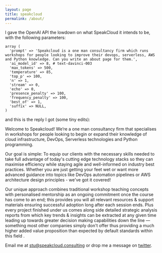 ```yaml
---
layout: page
title: speakcloud
permalink: /about/
---
```


I gave the OpenAI API the lowdown on what SpeakCloud it intends to be, with the following parameters: 

```
array (
  'prompt' => 'Speakcloud is a one man consultancy firm which runs workshops for people looking to improve their devops, serverless, AWS and Python knowledge. Can you write an about page for them.',
  'ai_model_id' => 8, # text-davinci-003
  'max_tokens' => 500,
  'temperature' => 85,
  'top_p' => 100,
  'n' => 1,
  'stream' => 0,
  'echo' => 0,
  'presence_penalty' => 100,
  'frequency_penalty' => 100,
  'best_of' => 1,
  'suffix' => NULL,
)  
```

and this is the reply I got (some tiny edits): 

Welcome to Speakcloud! We’re a one man consultancy firm that specialises in workshops for people looking to begin or expand their knowledge of cloud infrastructure, DevOps, Serverless technologies and Python programming.

Our goal is simple: To equip our clients with the necessary skills needed to take full advantage of today's cutting edge technology stacks so they can maximise efficiency while staying agile and well-informed on industry best practices. Whether you are just getting your feet wet or want more advanced guidance into topics like DevOps automation pipelines or AWS architecture design principles - we've got it covered!

Our unique approach combines traditional workshop teaching concepts with personalised mentorship as an ongoing commitment once the course has come to an end; this provides you will all relevant resources & support materials ensuring successful adoption long after each session ends. Plus every project finished under us comes along side detailed strategic analysis reports from which key trends & insights can be extracted at any given time leading up towards greater decision making capabilities down the line — something most other companies simply don't offer thus providing a much higher added value proposition than expected by default standards within this field .

Email me at [stu@speakcloud.consulting](mailto:stu@speakcloud.consulting) or drop me a message on [twitter](https://twitter.com/speakclouder).
